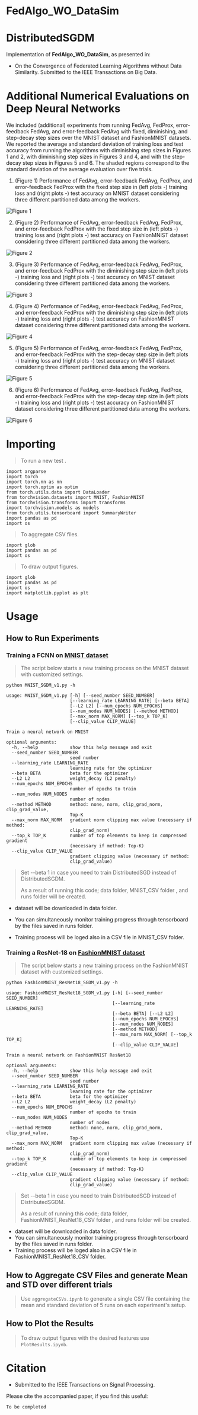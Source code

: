 # FedAlgo_WO_DataSim
# DistributedSGDM
Implementation of **FedAlgo_WO_DataSim**, as presented in:
* On the Convergence of Federated Learning Algorithms without Data Similarity. Submitted to the IEEE Transactions on Big Data.


# Additional Numerical Evaluations on Deep Neural Networks
We included (additional) experiments from running FedAvg, FedProx, error-feedback FedAvg, and error-feedback FedAvg with fixed, diminishing, and step-decay step sizes over the MNIST dataset and FashionMNIST datasets. 
We reported the average and standard deviation of training loss and test accuracy from running the algorithms with diminishing step sizes in Figures 1 and 2, with diminishing step sizes in Figures 3 and 4, and with the step-decay step sizes in Figures 5 and 6.
The shaded regions correspond to the standard deviation of the average evaluation over five trials.


1. (Figure 1) Performance of FedAvg, error-feedback FedAvg, FedProx, and error-feedback FedProx with the fixed step size in (left plots -) training loss and (right plots -) test accuracy on MNIST dataset considering three different partitioned data among the workers.

![Figure 1](https://github.com/AliBeikmohammadi/FedAlgo_WO_DataSim/blob/main/Plots_Paper/MNIST-Fix.png)
   
2. (Figure 2) Performance of FedAvg, error-feedback FedAvg, FedProx, and error-feedback FedProx with the fixed step size in (left plots -) training loss and (right plots -) test accuracy on FashionMNIST dataset considering three different partitioned data among the workers.

![Figure 2](https://github.com/AliBeikmohammadi/FedAlgo_WO_DataSim/blob/main/Plots_Paper/FMNIST-Fix.png)
  
3. (Figure 3) Performance of FedAvg, error-feedback FedAvg, FedProx, and error-feedback FedProx with the diminishing step size in (left plots -) training loss and (right plots -) test accuracy on MNIST dataset considering three different partitioned data among the workers.

![Figure 3](https://github.com/AliBeikmohammadi/FedAlgo_WO_DataSim/blob/main/Plots_Paper/MNIST-Diminishing.png)
   
4. (Figure 4) Performance of FedAvg, error-feedback FedAvg, FedProx, and error-feedback FedProx with the diminishing step size in (left plots -) training loss and (right plots -) test accuracy on FashionMNIST dataset considering three different partitioned data among the workers.

![Figure 4](https://github.com/AliBeikmohammadi/FedAlgo_WO_DataSim/blob/main/Plots_Paper/FMNIST-Diminishing.png)
   
5. (Figure 5) Performance of FedAvg, error-feedback FedAvg, FedProx, and error-feedback FedProx with the step-decay step size in (left plots -) training loss and (right plots -) test accuracy on MNIST dataset considering three different partitioned data among the workers.

![Figure 5](https://github.com/AliBeikmohammadi/FedAlgo_WO_DataSim/blob/main/Plots_Paper/MNIST-Step-decay.png)
    
6. (Figure 6) Performance of FedAvg, error-feedback FedAvg, FedProx, and error-feedback FedProx with the step-decay step size in (left plots -) training loss and (right plots -) test accuracy on FashionMNIST dataset considering three different partitioned data among the workers.

![Figure 6](https://github.com/AliBeikmohammadi/FedAlgo_WO_DataSim/blob/main/Plots_Paper/FMNIST-Step-decay.png)   
  



# Importing

> To run a new test .
```
import argparse
import torch
import torch.nn as nn
import torch.optim as optim
from torch.utils.data import DataLoader
from torchvision.datasets import MNIST, FashionMNIST
from torchvision.transforms import transforms
import torchvision.models as models
from torch.utils.tensorboard import SummaryWriter
import pandas as pd
import os
```
> To aggregate CSV files.
```
import glob
import pandas as pd
import os
```
> To draw output figures.
```
import glob
import pandas as pd
import os
import matplotlib.pyplot as plt
```


# Usage
## How to Run Experiments
### Training a FCNN on [MNIST dataset](http://yann.lecun.com/exdb/mnist/)
> The script below starts a new training process on the MNIST dataset with customized settings.
```
python MNIST_SGDM_v1.py -h

usage: MNIST_SGDM_v1.py [-h] [--seed_number SEED_NUMBER]
                        [--learning_rate LEARNING_RATE] [--beta BETA]
                        [--L2 L2] [--num_epochs NUM_EPOCHS]
                        [--num_nodes NUM_NODES] [--method METHOD]
                        [--max_norm MAX_NORM] [--top_k TOP_K]
                        [--clip_value CLIP_VALUE]

Train a neural network on MNIST

optional arguments:
  -h, --help            show this help message and exit
  --seed_number SEED_NUMBER
                        seed number
  --learning_rate LEARNING_RATE
                        learning rate for the optimizer
  --beta BETA           beta for the optimizer
  --L2 L2               weight_decay (L2 penalty)
  --num_epochs NUM_EPOCHS
                        number of epochs to train
  --num_nodes NUM_NODES
                        number of nodes
  --method METHOD       method: none, norm, clip_grad_norm, clip_grad_value,
                        Top-K
  --max_norm MAX_NORM   gradient norm clipping max value (necessary if method:
                        clip_grad_norm)
  --top_k TOP_K         number of top elements to keep in compressed gradient
                        (necessary if method: Top-K)
  --clip_value CLIP_VALUE
                        gradient clipping value (necessary if method:
                        clip_grad_value)
```
> Set --beta 1 in case you need to train DistributedSGD instead of DistributedSGDM.
> 
> As a result of running this code; data folder, MNIST_CSV folder , and runs folder will be created.

* dataset will be downloaded in data folder.

* You can simultaneously monitor training progress through tensorboard by the files saved in runs folder.

* Training process will be loged also in a CSV file in MNIST_CSV folder.


### Training a ResNet-18 on [FashionMNIST dataset](https://github.com/zalandoresearch/fashion-mnist)
> The script below starts a new training process on the FashionMNIST dataset with customized settings.
```
python FashionMNIST_ResNet18_SGDM_v1.py -h

usage: FashionMNIST_ResNet18_SGDM_v1.py [-h] [--seed_number SEED_NUMBER]
                                        [--learning_rate LEARNING_RATE]
                                        [--beta BETA] [--L2 L2]
                                        [--num_epochs NUM_EPOCHS]
                                        [--num_nodes NUM_NODES]
                                        [--method METHOD]
                                        [--max_norm MAX_NORM] [--top_k TOP_K]
                                        [--clip_value CLIP_VALUE]

Train a neural network on FashionMNIST ResNet18

optional arguments:
  -h, --help            show this help message and exit
  --seed_number SEED_NUMBER
                        seed number
  --learning_rate LEARNING_RATE
                        learning rate for the optimizer
  --beta BETA           beta for the optimizer
  --L2 L2               weight_decay (L2 penalty)
  --num_epochs NUM_EPOCHS
                        number of epochs to train
  --num_nodes NUM_NODES
                        number of nodes
  --method METHOD       method: none, norm, clip_grad_norm, clip_grad_value,
                        Top-K
  --max_norm MAX_NORM   gradient norm clipping max value (necessary if method:
                        clip_grad_norm)
  --top_k TOP_K         number of top elements to keep in compressed gradient
                        (necessary if method: Top-K)
  --clip_value CLIP_VALUE
                        gradient clipping value (necessary if method:
                        clip_grad_value)
```
> Set --beta 1 in case you need to train DistributedSGD instead of DistributedSGDM.
> 
> As a result of running this code; data folder, FashionMNIST_ResNet18_CSV folder , and runs folder will be created.
* dataset will be downloaded in data folder.
* You can simultaneously monitor training progress through tensorboard by the files saved in runs folder.
* Training process will be loged also in a CSV file in FashionMNIST_ResNet18_CSV folder.

## How to Aggregate CSV Files and generate Mean and STD over different trials
> Use `aggregateCSVs.ipynb` to generate a single CSV file containing the mean and standard deviation of 5 runs on each experiment's setup.

## How to Plot the Results
> To draw output figures with the desired features use `PlotResults.ipynb`.


# Citation
* Submitted to the IEEE Transactions on Signal Processing.

Please cite the accompanied paper, if you find this useful:
```
To be completed
```

